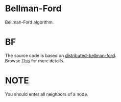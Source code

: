 # Bellman-Ford
Bellman-Ford algorithm.
# BF
The source code is based on [distributed-bellman-ford](https://github.com/jamiis/distributed-bellman-ford).  
Browse [This](https://github.com/jamiis/distributed-bellman-ford/blob/master/README.md) for more details.
# NOTE
You should enter all neighbors of a node.
